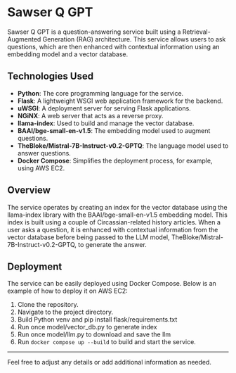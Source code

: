 
# Sawser Q GPT

Sawser Q GPT is a question-answering service built using a Retrieval-Augmented Generation (RAG) architecture. This service allows users to ask questions, which are then enhanced with contextual information using an embedding model and a vector database.

## Technologies Used

- **Python**: The core programming language for the service.
- **Flask**: A lightweight WSGI web application framework for the backend.
- **uWSGI**: A deployment server for serving Flask applications.
- **NGiNX**: A web server that acts as a reverse proxy.
- **llama-index**: Used to build and manage the vector database.
- **BAAI/bge-small-en-v1.5**: The embedding model used to augment questions.
- **TheBloke/Mistral-7B-Instruct-v0.2-GPTQ**: The language model used to answer questions.
- **Docker Compose**: Simplifies the deployment process, for example, using AWS EC2.

## Overview

The service operates by creating an index for the vector database using the llama-index library with the BAAI/bge-small-en-v1.5 embedding model. This index is built using a couple of Circassian-related history articles. When a user asks a question, it is enhanced with contextual information from the vector database before being passed to the LLM model, TheBloke/Mistral-7B-Instruct-v0.2-GPTQ, to generate the answer.

## Deployment

The service can be easily deployed using Docker Compose. Below is an example of how to deploy it on AWS EC2:

1. Clone the repository.
2. Navigate to the project directory.
3. Build Python venv and pip install flask/requirements.txt
4. Run once model/vector_db.py to generate index
5. Run once model/llm.py to download and save the llm
6. Run `docker compose up --build` to build and start the service.

---

Feel free to adjust any details or add additional information as needed.
